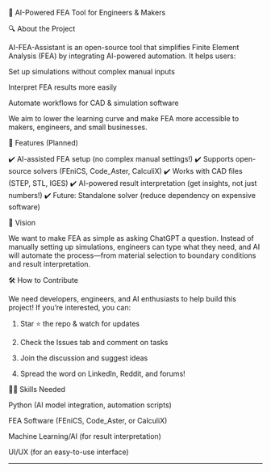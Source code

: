 🚀 AI-Powered FEA Tool for Engineers & Makers

🔍 About the Project

AI-FEA-Assistant is an open-source tool that simplifies Finite Element Analysis (FEA) by integrating AI-powered automation. It helps users:

Set up simulations without complex manual inputs

Interpret FEA results more easily

Automate workflows for CAD & simulation software


We aim to lower the learning curve and make FEA more accessible to makers, engineers, and small businesses.

🌟 Features (Planned)

✔️ AI-assisted FEA setup (no complex manual settings!)
✔️ Supports open-source solvers (FEniCS, Code_Aster, CalculiX)
✔️ Works with CAD files (STEP, STL, IGES)
✔️ AI-powered result interpretation (get insights, not just numbers!)
✔️ Future: Standalone solver (reduce dependency on expensive software)

📌 Vision

We want to make FEA as simple as asking ChatGPT a question. Instead of manually setting up simulations, engineers can type what they need, and AI will automate the process—from material selection to boundary conditions and result interpretation.

🛠 How to Contribute

We need developers, engineers, and AI enthusiasts to help build this project!
If you’re interested, you can:

1. Star ⭐ the repo & watch for updates


2. Check the Issues tab and comment on tasks


3. Join the discussion and suggest ideas


4. Spread the word on LinkedIn, Reddit, and forums!



👨‍💻 Skills Needed

Python (AI model integration, automation scripts)

FEA Software (FEniCS, Code_Aster, or CalculiX)

Machine Learning/AI (for result interpretation)

UI/UX (for an easy-to-use interface)



---
